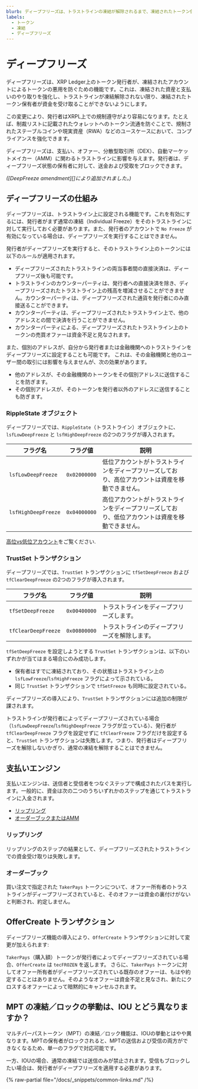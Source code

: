```yaml
---
blurb: ディープフリーズは、トラストラインの凍結が解除されるまで、凍結されたトークン保有者がその資金を送受信できないようにします。
labels:
  - トークン
  - 凍結
  - ディープフリーズ
---
```

# ディープフリーズ

ディープフリーズは、XRP Ledger上のトークン発行者が、凍結されたアカウントによるトークンの悪用を防ぐための機能です。これは、凍結された資産と支払いのやり取りを強化し、トラストラインが凍結解除されない限り、凍結されたトークン保有者が資金を受け取ることができないようにします。

この変更により、発行者はXRPL上での規制遵守がより容易になります。たとえば、制裁リストに記載されたウォレットへのトークン流通を防ぐことで、規制されたステーブルコインや現実資産（RWA）などのユースケースにおいて、コンプライアンスを強化できます。

ディープフリーズは、支払い、オファー、分散型取引所（DEX）、自動マーケットメイカー（AMM）に関わるトラストラインに影響を与えます。発行者は、ディープフリーズ状態の保有者に対して、送金および受取をブロックできます。

_([DeepFreeze amendment][]により追加されました。)_

## ディープフリーズの仕組み

ディープフリーズは、トラストライン上に設定される機能です。これを有効にするには、発行者がまず通常の凍結（Individual Freeze）をそのトラストラインに対して実行しておく必要があります。また、発行者のアカウントで `No Freeze` が有効になっている場合は、ディープフリーズを実行することはできません。

発行者がディープフリーズを実行すると、そのトラストライン上のトークンには以下のルールが適用されます。

- ディープフリーズされたトラストラインの両当事者間の直接決済は、ディープフリーズ後も可能です。
- トラストラインのカウンターパーティは、発行者への直接決済を除き、ディープフリーズされたトラストライン上の残高を増減させることができません。カウンターパーティは、ディープフリーズされた通貨を発行者にのみ直接送ることができます。
- カウンターパーティは、ディープフリーズされたトラストライン上で、他のアドレスとの間で決済を行うことができません。
- カウンターパーティによる、ディープフリーズされたトラストライン上のトークンの売買オファーは資金不足と見なされます。

また、個別のアドレスが、自分から発行者または金融機関へのトラストラインをディープフリーズに設定することも可能です。
これは、その金融機関と他のユーザー間の取引には影響を与えませんが、次の効果があります。

- 他のアドレスが、その金融機関のトークンをその個別アドレスに送信することを防ぎます。
- その個別アドレスが、そのトークンを発行者以外のアドレスに送信することも防ぎます。

### RippleState オブジェクト

ディープフリーズでは、`RippleState`（トラストライン）オブジェクトに、`lsfLowDeepFreeze` と `lsfHighDeepFreeze` の2つのフラグが導入されます。

| フラグ名	| フラグ値	| 説明 |
|-----------|-------------|-------------|
| `lsfLowDeepFreeze`	| `0x02000000`	| 低位アカウントがトラストラインをディープフリーズしており、高位アカウントは資産を移動できません。 |
| `lsfHighDeepFreeze`	| `0x04000000`	| 高位アカウントがトラストラインをディープフリーズしており、低位アカウントは資産を移動できません。 |

[高位vs低位アカウント](../../../references/protocol/ledger-data/ledger-entry-types/ripplestate.md#high-vs-low-account)をご覧ください.

### TrustSet トランザクション

ディープフリーズでは、`TrustSet` トランザクションに `tfSetDeepFreeze` および `tfClearDeepFreeze` の2つのフラグが導入されます。

| フラグ名	| フラグ値	| 説明 |
|-----------|-------------|-------------|
| `tfSetDeepFreeze`	| `0x00400000`	| トラストラインをディープフリーズします。 |
| `tfClearDeepFreeze`	| `0x00800000` | トラストラインのディープフリーズを解除します。 |

`tfSetDeepFreeze` を設定しようとする `TrustSet` トランザクションは、以下のいずれかが当てはまる場合にのみ成功します。

- 保有者はすでに凍結されており、その状態はトラストライン上の `lsfLowFreeze`/`lsfHighFreeze` フラグによって示されている。
- 同じ `TrustSet` トランザクションで `tfSetFreeze` も同時に設定されている。

ディープフリーズの導入により、`TrustSet` トランザクションには追加の制限が課されます。

トラストラインが発行者によってディープフリーズされている場合（`lsfLowDeepFreeze`/`lsfHighDeepFreeze` フラグが立っている）、発行者が `tfClearDeepFreeze` フラグを設定せずに `tfClearFreeze` フラグだけを設定すると、`TrustSet` トランザクションは失敗します。つまり、発行者はディープフリーズを解除しないかぎり、通常の凍結を解除することはできません。

## 支払いエンジン

支払いエンジンは、送信者と受信者をつなぐステップで構成されたパスを実行します。一般的に、資金は次の二つのうちいずれかのステップを通じてトラストラインに入金されます。

- [リップリング](#リップリング)
- [オーダーブックまたはAMM](#order-book)

### リップリング

リップリングのステップの結果として、ディープフリーズされたトラストラインでの資金受け取りは失敗します。

### オーダーブック

買い注文で指定された `TakerPays` トークンについて、オファー所有者のトラストラインがディープフリーズされていると、そのオファーは資金の裏付けがないと判断され、約定しません。

## OfferCreate トランザクション

ディープフリーズ機能の導入により、`OfferCreate` トランザクションに対して変更が加えられます:

`TakerPays`（購入額）トークンが発行者によってディープフリーズされている場合、`OfferCreate` は `tecFROZEN` を返します。
さらに、`TakerPays` トークンに対してオファー所有者がディープフリーズされている既存のオファーは、もはや約定することはありません。そのようなオファーは資金不足と見なされ、新たにクロスするオファーによって暗黙的にキャンセルされます。

## MPT の凍結／ロックの挙動は、IOU とどう異なりますか？

マルチパーパストークン（MPT）の凍結／ロック機能は、IOUの挙動とはやや異なります。MPTの保有者がロックされると、MPTの送信および受信の両方ができなくなるため、単一のフラグで対応可能です。

一方、IOUの場合、通常の凍結では送信のみが禁止されます。受信もブロックしたい場合は、発行者がディープフリーズを適用する必要があります。

{% raw-partial file="/docs/_snippets/common-links.md" /%}
